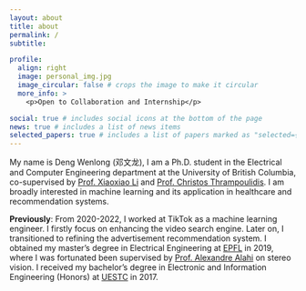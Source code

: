 ```yaml
---
layout: about
title: about
permalink: /
subtitle: 

profile:
  align: right
  image: personal_img.jpg
  image_circular: false # crops the image to make it circular
  more_info: >
    <p>Open to Collaboration and Internship</p>

social: true # includes social icons at the bottom of the page
news: true # includes a list of news items
selected_papers: true # includes a list of papers marked as "selected={true}"
---
```

My name is Deng Wenlong (邓文龙), I am a Ph.D. student in the Electrical and Computer Engineering department at the University of British Columbia, co-supervised by [Prof. Xiaoxiao Li](https://tea.ece.ubc.ca/) and [Prof. Christos Thrampoulidis](https://sites.google.com/view/cthrampo). I am broadly interested in machine learning and its application in healthcare and recommendation systems.

**Previously**: From 2020-2022, I worked at TikTok as a machine learning engineer. I firstly focus on enhancing the video search engine. Later on, I transitioned to refining the advertisement recommendation system.  I obtained my master’s degree in Electrical Engineering at [EPFL](https://www.epfl.ch/en/) in 2019, where I was fortunated been supervised by [Prof. Alexandre Alahi](https://people.epfl.ch/alexandre.alahi/?lang=en) on stereo vision. I received my bachelor’s degree in Electronic and Information Engineering (Honors) at
[UESTC](https://en.uestc.edu.cn/) in 2017. 
